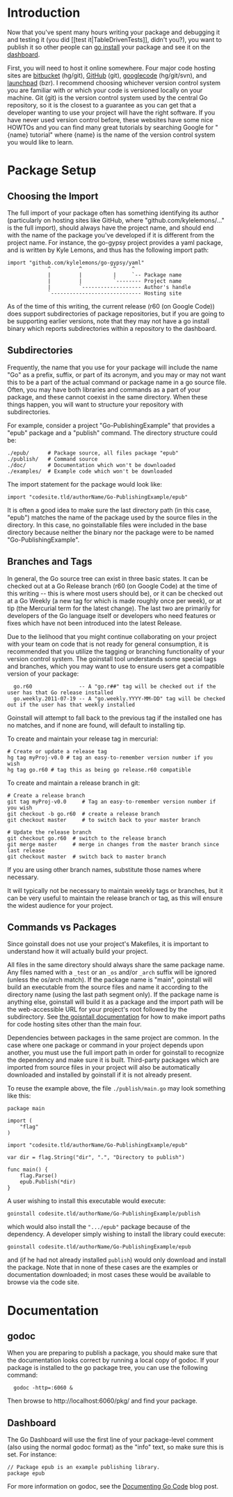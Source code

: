 # Introduction
Now that you've spent many hours writing your package and debugging it and testing it (you did [[test it|TableDrivenTests]], didn't you?), you want to publish it so other people can [go install](http://golang.org/cmd/go/) your package and see it on the [dashboard](https://godoc.org/).

First, you will need to host it online somewhere.  Four major code hosting sites are [bitbucket](http://bitbucket.org/) (hg/git), [GitHub](http://github.com/) (git), [googlecode](http://code.google.com/projecthosting/) (hg/git/svn), and [launchpad](http://launchpad.net) (bzr).  I recommend choosing whichever version control system you are familiar with or which your code is versioned locally on your machine.  Git (git) is the version control system used by the central Go repository, so it is the closest to a guarantee as you can get that a developer wanting to use your project will have the right software. If you have never used version control before, these websites have some nice HOWTOs and you can find many great tutorials by searching Google for "{name} tutorial" where {name} is the name of the version control system you would like to learn.

# Package Setup
## Choosing the Import
The full import of your package often has something identifying its author (particularly on hosting sites like GitHub, where "github.com/kylelemons/..." is the full import), should always have the project name, and should end with the name of the package you've developed if it is different from the project name.  For instance, the go-gypsy project provides a yaml package, and is written by Kyle Lemons, and thus has the following import path:
```
import "github.com/kylelemons/go-gypsy/yaml"
             ^         ^          ^     ^
             |         |          |     `-- Package name
             |         |          `-------- Project name
             |         `------------------- Author's handle
             `----------------------------- Hosting site
```

As of the time of this writing, the current release (r60 (on Google Code)) does support subdirectories of package repositories, but if you are going to be supporting earlier versions, note that they may not have a go install binary which reports subdirectories within a repository to the dashboard.

## Subdirectories

Frequently, the name that you use for your package will include the name "Go" as a prefix, suffix, or part of its acronym, and you may or may not want this to be a part of the actual command or package name in a go source file.  Often, you may have both libraries and commands as a part of your package, and these cannot coexist in the same directory.  When these things happen, you will want to structure your repository with subdirectories.

For example, consider a project "Go-PublishingExample" that provides a "epub" package and a "publish" command.  The directory structure could be:
```
./epub/      # Package source, all files package "epub"
./publish/   # Command source
./doc/       # Documentation which won't be downloaded
./examples/  # Example code which won't be downloaded
```

The import statement for the package would look like:
```
import "codesite.tld/authorName/Go-PublishingExample/epub"
```

It is often a good idea to make sure the last directory path (in this case, "epub") matches the name of the package used by the source files in the directory.  In this case, no goinstallable files were included in the base directory because neither the binary nor the package were to be named "Go-PublishingExample".

## Branches and Tags
In general, the Go source tree can exist in three basic states.  It can be checked out at a Go Release branch (r60 (on Google Code) at the time of this writing -- this is where most users should be), or it can be checked out at a Go Weekly (a new tag for which is made roughly once per week), or at tip (the Mercurial term for the latest change).  The last two are primarily for developers of the Go language itself or developers who need features or fixes which have not been introduced into the latest Release.

Due to the lielihood that you might continue collaborating on your project with your team on code that is not ready for general consumption, it is recommended that you utilize the tagging or branching functionality of your version control system.  The goinstall tool understands some special tags and branches, which you may want to use to ensure users get a compatible version of your package:
```
  go.r60               -- A "go.r##" tag will be checked out if the user has that Go release installed
  go.weekly.2011-07-19 -- A "go.weekly.YYYY-MM-DD" tag will be checked out if the user has that weekly installed
```

Goinstall will attempt to fall back to the previous tag if the installed one has no matches, and if none are found, will default to installing tip.

To create and maintain your release tag in mercurial:
```
# Create or update a release tag
hg tag myProj-v0.0 # tag an easy-to-remember version number if you wish
hg tag go.r60 # tag this as being go release.r60 compatible
```

To create and maintain a release branch in git:
```
# Create a release branch
git tag myProj-v0.0     # Tag an easy-to-remember version number if you wish
git checkout -b go.r60  # create a release branch
git checkout master     # to switch back to your master branch

# Update the release branch
git checkout go.r60  # switch to the release branch
git merge master     # merge in changes from the master branch since last release
git checkout master  # switch back to master branch
```
If you are using other branch names, substitute those names where necessary.

It will typically not be necessary to maintain weekly tags or branches, but it can be very useful to maintain the release branch or tag, as this will ensure the widest audience for your project.

## Commands vs Packages
Since goinstall does not use your project's Makefiles, it is important to understand how it will actually build your project.

All files in the same directory should always share the same package name.  Any files named with a ` _test ` or an ` _os ` and/or ` _arch ` suffix will be ignored (unless the os/arch match).  If the package name is "main", goinstall will build an executable from the source files and name it according to the directory name (using the last path segment only).  If the package name is anything else, goinstall will build it as a package and the import path will be the web-accessible URL for your project's root followed by the subdirectory.  See [the goisntall documentation](http://golang.org/cmd/goinstall) for how to make import paths for code hosting sites other than the main four.

Dependencies between packages in the same project are common.  In the case where one package or command in your project depends upon another, you must use the full import path in order for goinstall to recognize the dependency and make sure it is built.  Third-party packages which are imported from source files in your project will also be automatically downloaded and installed by goinstall if it is not already present.

To reuse the example above, the file ` ./publish/main.go ` may look something like this:
```
package main

import (
	"flag"
)

import "codesite.tld/authorName/Go-PublishingExample/epub"

var dir = flag.String("dir", ".", "Directory to publish")

func main() {
	flag.Parse()
	epub.Publish(*dir)
}
```

A user wishing to install this executable would execute:
```
goinstall codesite.tld/authorName/Go-PublishingExample/publish
```
which would also install the ` ".../epub" ` package because of the dependency.  A developer simply wishing to install the library could execute:
```
goinstall codesite.tld/authorName/Go-PublishingExample/epub
```
and (if he had not already installed ` publish `) would only download and install the package.  Note that in none of these cases are the examples or documentation downloaded; in most cases these would be available to browse via the code site.

# Documentation
## godoc
When you are preparing to publish a package, you should make sure that the documentation looks correct by running a local copy of godoc.  If your package is installed to the go package tree, you can use the following command:
```
  godoc -http=:6060 &
```

Then browse to http://localhost:6060/pkg/ and find your package.

## Dashboard
The Go Dashboard will use the first line of your package-level comment (also using the normal godoc format) as the "info" text, so make sure this is set.  For instance:

```
// Package epub is an example publishing library.
package epub
```

For more information on godoc, see the [Documenting Go Code](http://blog.golang.org/2011/03/godoc-documenting-go-code.html) blog post.